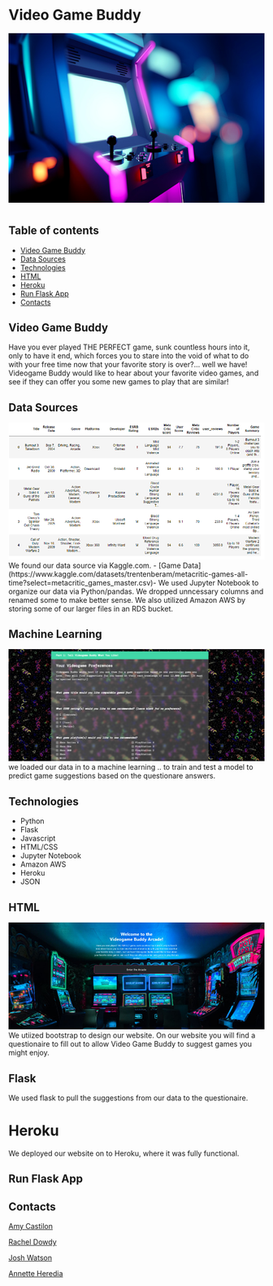  <h1 text-align:center;><b>Video Game Buddy</b></h1>
<center><img src="Resources/Read me images/Read_me_image.jpg"></center>
<h1>



## Table of contents


* [Video Game Buddy](#Video-Game-Buddy)
* [Data Sources](#data-sources)
* [Technologies](#technologies)
* [HTML](#HTML)
* [Heroku](#Heroku)
* [Run Flask App](#run-flask)
* [Contacts](#contacts)



## Video Game Buddy

Have you ever played THE PERFECT game, sunk countless hours into it, only to have it end, which forces you to stare into the void of what to do with your free time now that your favorite story is over?... well we have! Videogame Buddy would like to hear about your favorite video games, and see if they can offer you some new games to play that are similar!



## Data Sources
<center><img src="Resources/Read me images/Clean_df.PNG"></center>
We found our data source via Kaggle.com. - [Game Data](https://www.kaggle.com/datasets/trentenberam/metacritic-games-all-time?select=metacritic_games_master.csv)-
We used Jupyter Notebook to organize our data via Python/pandas. We dropped unncessary columns and renamed some to make better sense. We also utilized Amazon AWS by storing some of our larger files in an RDS bucket. 






## Machine Learning
<center><img src="Resources/Read me images/questionnaire.PNG"></center>
we loaded our data in to a machine learning .. to train and test a model to predict game suggestions based on the questionare answers. 



## Technologies
* Python
* Flask
* Javascript
* HTML/CSS
* Jupyter Notebook
* Amazon AWS
* Heroku
* JSON


## HTML
<center><img src="Resources/Read me images/website.jpg"></center>
We utiized bootstrap to design our website. On our website you will find a questionaire to fill out to allow Video Game Buddy to suggest games you might enjoy. 



## Flask
We used flask to pull the suggestions from our data to the questionaire. 


# Heroku
We deployed our website on to Heroku, where it was fully functional. 

## Run Flask App


## Contacts



[Amy Castilon](https://github.com/amycastillon)

[Rachel Dowdy](https://github.com/radowtay)

[Josh Watson](https://github.com/JWatson1102)

[Annette Heredia](https://github.com/AnnetteHeredia)